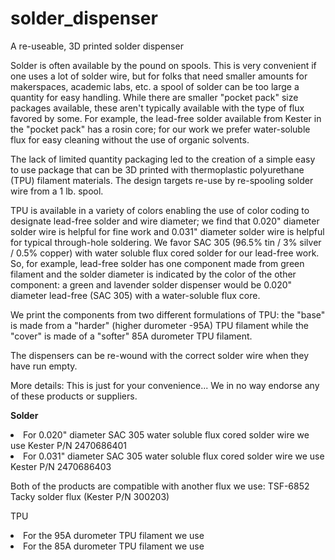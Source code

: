 # solder_dispenser
A re-useable, 3D printed solder dispenser

Solder is often available by the pound on spools. This is very convenient if one uses a lot of solder wire, but for folks that need smaller amounts for makerspaces, academic labs, etc. a spool of solder can be too large a quantity for easy handling. While there are smaller "pocket pack" size packages available, these aren't typically available with the type of flux favored by some. For example, the lead-free solder available from Kester in the "pocket pack" has a rosin core; for our work we prefer water-soluble flux for easy cleaning without the use of organic solvents.  

The lack of limited quantity packaging led to the creation of a simple easy to use package that can be 3D printed with thermoplastic polyurethane (TPU) filament materials. The design targets re-use by re-spooling solder wire from a 1 lb. spool.  

TPU is available in a variety of colors enabling the use of color coding to designate lead-free solder and wire diameter; we find that 0.020" diameter solder wire is helpful for fine work and 0.031" diameter solder wire is helpful for typical through-hole soldering. We favor SAC 305 (96.5% tin / 3% silver / 0.5% copper) with water soluble flux cored solder for our lead-free work. So, for example, lead-free solder has one component made from green filament and the solder diameter is indicated by the color of the other component: a green and lavender solder dispenser would be 0.020" diameter lead-free (SAC 305) with a water-soluble flux core.  

We print the components from two different formulations of TPU: the "base" is made from a "harder" (higher durometer -95A) TPU filament while the "cover" is made of a "softer" 85A durometer TPU filament.  

The dispensers can be re-wound with the correct solder wire when they have run empty.  

More details:
This is just for your convenience... We in no way endorse any of these products or suppliers.  

**Solder**
<li> For 0.020" diameter SAC 305 water soluble flux cored solder wire we use Kester P/N 2470686401
<li> For 0.031" diameter SAC 305 water soluble flux cored solder wire we use Kester P/N 2470686403
</li>  

Both of the products are compatible with another flux we use: TSF-6852 Tacky solder flux (Kester P/N 300203)  

TPU
<li> For the 95A durometer TPU filament we use 
<li> For the 85A durometer TPU filament we use 
</li>
